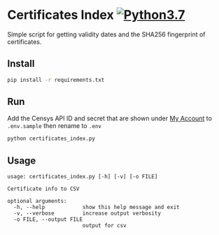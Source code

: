 # Certificates Index [![Python3.7](https://img.shields.io/badge/Python-3.7-orange.svg?style=flat-square)](https://www.python.org/downloads/release/python-370/)

Simple script for getting validity dates and the SHA256 fingerprint of certificates.

## Install

```bash
pip install -r requirements.txt
```

## Run

Add the Censys API ID and secret that are shown under [My Account](https://censys.io/account) to `.env.sample` then rename to `.env`

```bash
python certificates_index.py
```

## Usage

```usage
usage: certificates_index.py [-h] [-v] [-o FILE]

Certificate info to CSV

optional arguments:
  -h, --help            show this help message and exit
  -v, --verbose         increase output verbosity
  -o FILE, --output FILE
                        output for csv
```
